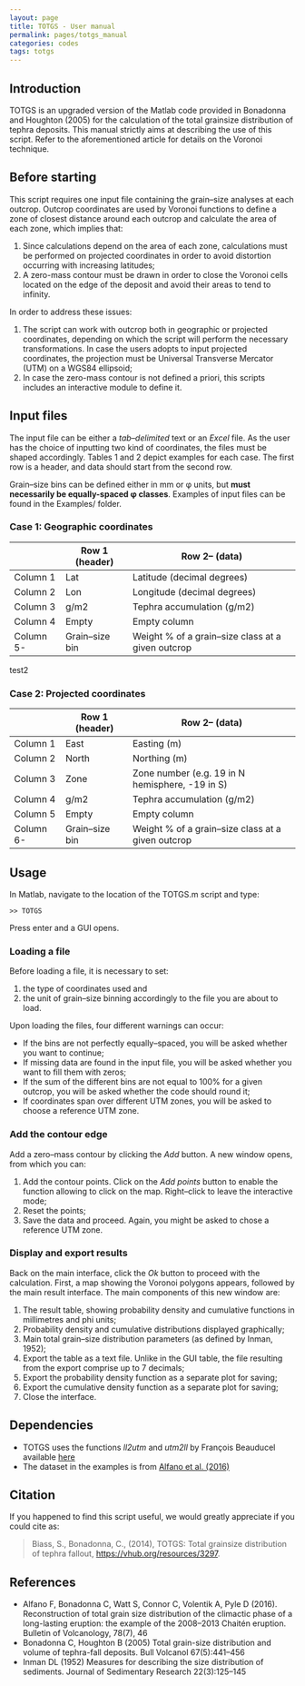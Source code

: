 ```yaml
---
layout: page
title: TOTGS - User manual
permalink: pages/totgs_manual
categories: codes
tags: totgs
---
```


## Introduction
TOTGS is an upgraded version of the Matlab code provided in Bonadonna and Houghton (2005) for the calculation of the total grainsize distribution of tephra deposits. This manual strictly aims at describing the use of this script. Refer to the aforementioned article for details on the Voronoi technique.

## Before starting
This script requires one input file containing the grain–size analyses at each outcrop. Outcrop coordinates are used by Voronoi functions to define a zone of closest distance around each outcrop and calculate the area of each zone, which implies that:
1. Since calculations depend on the area of each zone, calculations must be performed on projected coordinates in order to avoid distortion occurring with increasing latitudes;
2. A zero-mass contour must be drawn in order to close the Voronoi cells located on the edge of the deposit and avoid their areas to tend to infinity.

In order to address these issues:
1. The script can work with outcrop both in geographic or projected coordinates, depending on which the script will perform the necessary transformations. In case the users adopts to input projected coordinates, the projection must be Universal Transverse Mercator (UTM) on a WGS84 ellipsoid;
2. In case the zero-mass contour is not defined a priori, this scripts includes an interactive module to define it.

## Input files
The input file can be either a *tab–delimited* text or an *Excel* file. As the user has the choice of inputting two kind of coordinates, the files must be shaped accordingly. Tables 1 and 2 depict examples for each case. The first row is a header, and data should start from the second row. 

Grain–size bins can be defined either in mm or φ units, but **must necessarily be equally-spaced φ classes**.
Examples of input files can be found in the <pth>Examples/</pth> folder.

### Case 1: Geographic coordinates
|           |  Row 1 (header) | Row 2– (data) |
|---|---|---|
| Column 1  | Lat | Latitude (decimal degrees) |
| Column 2  | Lon | Longitude (decimal degrees)  |
| Column 3  | g/m2 | Tephra accumulation (g/m2) |
| Column 4  | Empty | Empty column |
| Column 5- | Grain–size bin | Weight % of a grain–size class at a given  outcrop |
 
 
 test2
### Case 2: Projected coordinates
|           |  Row 1 (header) | Row 2– (data) |
|---|---|---|
| Column 1  | East | Easting (m) |
| Column 2  | North | Northing (m) |
| Column 3  | Zone | Zone number (e.g. 19 in N hemisphere, -19 in S) |
| Column 4  | g/m2 | Tephra accumulation (g/m2) |
| Column 5  | Empty | Empty column |
| Column 6- | Grain–size bin | Weight % of a grain–size class at a given outcrop |

## Usage
In Matlab, navigate to the location of the <pth>TOTGS.m</pth> script and type:
~~~
>> TOTGS
~~~

Press enter and a GUI opens.

### Loading a file
Before loading a file, it is necessary to set:
1.  the type of coordinates used and 
2.  the unit of grain–size binning accordingly to the file you are about to load.
   
Upon loading the files, four different warnings can occur:
- If the bins are not perfectly equally–spaced, you will be asked whether you want to continue;
- If missing data are found in the input file, you will be asked whether you want to fill them with zeros;
- If the sum of the different bins are not equal to 100% for a given outcrop, you will be asked whether the code should round it;
- If coordinates span over different UTM zones, you will be asked to choose a reference UTM zone.

### Add the contour edge
Add a zero–mass contour by clicking the *Add* button. A new window opens, from which you can:

  1. Add the contour points. Click on the *Add points* button to enable the function allowing to click on the map. Right–click to leave the interactive mode;
  2. Reset the points;
  3. Save the data and proceed. Again, you might be asked to chose a reference UTM zone.

### Display and export results
Back on the main interface, click the *Ok* button to proceed with the calculation. First, a map showing the Voronoi polygons appears, followed by the main result interface. The main components of this new window are:


1. The result table, showing probability density and cumulative functions in millimetres and phi units;
2. Probability density and cumulative distributions displayed graphically;
3. Main total grain–size distribution parameters (as defined by Inman, 1952);
4. Export the table as a text file. Unlike in the GUI table, the file resulting from the export
comprise up to 7 decimals;
5. Export the probability density function as a separate plot for saving;
6. Export the cumulative density function as a separate plot for saving;
7. Close the interface.


## Dependencies
- TOTGS uses the functions *ll2utm* and *utm2ll* by François Beauducel available [here](https://www.mathworks.com/matlabcentral/fileexchange/45699-ll2utm-and-utm2ll)
- The dataset in the examples is from [Alfano et al. (2016)](https://www.researchgate.net/publication/303539961_Reconstruction_of_total_grain_size_distribution_of_the_climactic_phase_of_a_long-lasting_eruption_the_example_of_the_2008-2013_Chaiten_eruption)


## Citation
If you happened to find this script useful, we would greatly appreciate if you could cite as:
> Biass, S., Bonadonna, C., (2014), TOTGS: Total grainsize distribution of tephra fallout, https://vhub.org/resources/3297.


## References
- Alfano F, Bonadonna C, Watt S, Connor C, Volentik A,  Pyle D (2016). Reconstruction of total grain size distribution of the climactic phase of a long-lasting eruption: the example of the 2008–2013 Chaitén eruption. Bulletin of Volcanology, 78(7), 46
- Bonadonna C, Houghton B (2005) Total grain-size distribution and volume of tephra-fall deposits. Bull Volcanol 67(5):441–456
- Inman DL (1952) Measures for describing the size distribution of sediments. Journal of Sedimentary Research 22(3):125–145 